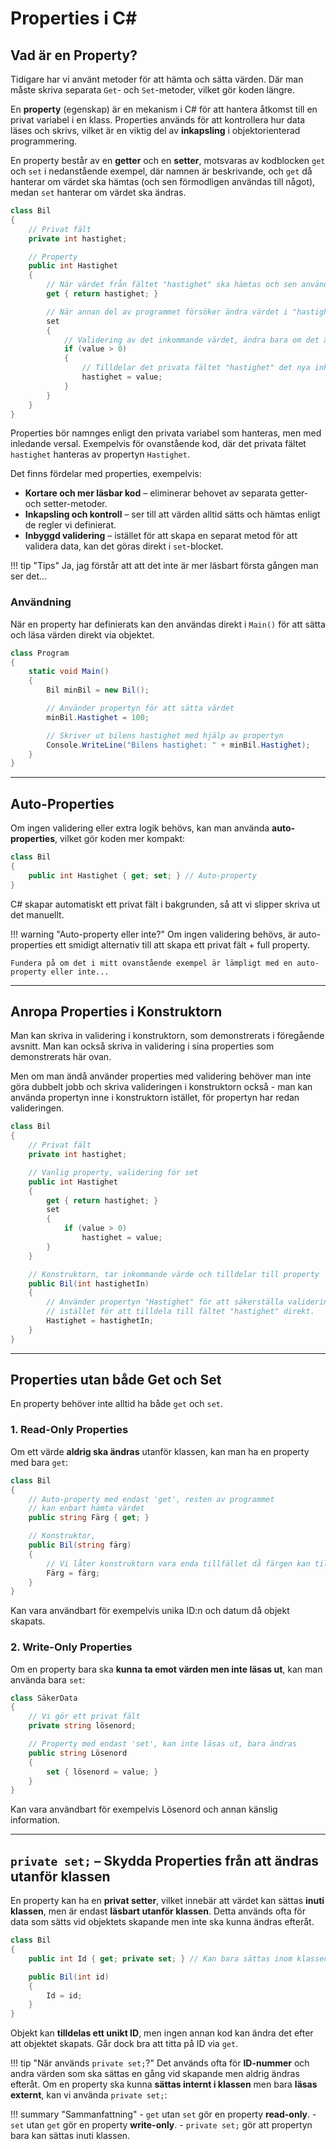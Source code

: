 # Properties i C#

## Vad är en Property?

<!-- ### Varför använda Properties istället för vanliga Getters och Setters? -->
Tidigare har vi använt metoder för att hämta och sätta värden. Där man måste skriva separata `Get`- och `Set`-metoder, vilket gör koden längre.

En **property** (egenskap) är en mekanism i C# för att hantera åtkomst till en privat variabel i en klass. Properties används för att kontrollera hur data läses och skrivs, vilket är en viktig del av **inkapsling** i objektorienterad programmering.

En property består av en **getter** och en **setter**, motsvaras av kodblocken `get` och `set` i nedanstående exempel, där namnen är beskrivande, och `get` då hanterar om värdet ska hämtas (och sen förmodligen användas till något), medan `set` hanterar om värdet ska ändras.
```csharp
class Bil
{
    // Privat fält
    private int hastighet; 

    // Property
    public int Hastighet 
    {
        // När värdet från fältet "hastighet" ska hämtas och sen användas till något.
        get { return hastighet; }

        // När annan del av programmet försöker ändra värdet i "hastighet".
        set 
        {
            // Validering av det inkommande värdet, ändra bara om det är större ön noll.
            if (value > 0) 
            {
                // Tilldelar det privata fältet "hastighet" det nya inkommande värdet.
                hastighet = value;
            }
        }
    }
}
```

Properties bör namnges enligt den privata variabel som hanteras, men med inledande versal. Exempelvis för ovanstående kod, där det privata fältet `hastighet` hanteras av propertyn `Hastighet`.

Det finns fördelar med properties, exempelvis: 

- **Kortare och mer läsbar kod** – eliminerar behovet av separata getter- och setter-metoder.
- **Inkapsling och kontroll** – ser till att värden alltid sätts och hämtas enligt de regler vi definierat.
- **Inbyggd validering** – istället för att skapa en separat metod för att validera data, kan det göras direkt i `set`-blocket.

!!! tip "Tips"
    Ja, jag förstår att att det inte är mer läsbart första gången man ser det... 


### Användning
När en property har definierats kan den användas direkt i `Main()` för att sätta och läsa värden direkt via objektet.
```csharp
class Program
{
    static void Main()
    {
        Bil minBil = new Bil();

        // Använder propertyn för att sätta värdet
        minBil.Hastighet = 100; 

        // Skriver ut bilens hastighet med hjälp av propertyn
        Console.WriteLine("Bilens hastighet: " + minBil.Hastighet); 
    }
}
```

---

## Auto-Properties
Om ingen validering eller extra logik behövs, kan man använda **auto-properties**, vilket gör koden mer kompakt:
```csharp
class Bil
{
    public int Hastighet { get; set; } // Auto-property
}
```

C# skapar automatiskt ett privat fält i bakgrunden, så att vi slipper skriva ut det manuellt.

!!! warning "Auto-property eller inte?"
    Om ingen validering behövs, är auto-properties ett smidigt alternativ till att skapa ett privat fält + full property.

    Fundera på om det i mitt ovanstående exempel är lämpligt med en auto-property eller inte...


---

## Anropa Properties i Konstruktorn
Man kan skriva in validering i konstruktorn, som demonstrerats i föregående avsnitt. Man kan också skriva in validering i sina properties som demonstrerats här ovan. 

Men om man ändå använder properties med validering behöver man inte göra dubbelt jobb och skriva valideringen i konstruktorn också - man kan använda propertyn inne i konstruktorn istället, för propertyn har redan valideringen. 

```csharp
class Bil
{
	// Privat fält
    private int hastighet;

	// Vanlig property, validering för set
    public int Hastighet
    {
        get { return hastighet; }
        set
        {
            if (value > 0)
                hastighet = value;
        }
    }

	// Konstruktorn, tar inkommande värde och tilldelar till property
    public Bil(int hastighetIn)
    {
        // Använder propertyn "Hastighet" för att säkerställa validering, 
        // istället för att tilldela till fältet "hastighet" direkt.
        Hastighet = hastighetIn; 
    }
}
```



---

## Properties utan både Get och Set
En property behöver inte alltid ha både `get` och `set`. 

### 1. Read-Only Properties
Om ett värde **aldrig ska ändras** utanför klassen, kan man ha en property med bara `get`:
```csharp
class Bil
{
    // Auto-property med endast 'get', resten av programmet 
    // kan enbart hämta värdet
    public string Färg { get; } 

    // Konstruktor, 
    public Bil(string färg)
    {
        // Vi låter konstruktorn vara enda tillfället då färgen kan tilldelas
        Färg = färg; 
    }
}
```
Kan vara användbart för exempelvis unika ID:n och datum då objekt skapats.

### 2. Write-Only Properties 
Om en property bara ska **kunna ta emot värden men inte läsas ut**, kan man använda bara `set`:
```csharp
class SäkerData
{
    // Vi gör ett privat fält
    private string lösenord; 

    // Property med endast 'set', kan inte läsas ut, bara ändras
    public string Lösenord 
    {
        set { lösenord = value; }
    }
}
```
Kan vara användbart för exempelvis Lösenord och annan känslig information.

---

## `private set;` – Skydda Properties från att ändras utanför klassen

En property kan ha en **privat setter**, vilket innebär att värdet kan sättas **inuti klassen**, men är endast **läsbart utanför klassen**. Detta används ofta för data som sätts vid objektets skapande men inte ska kunna ändras efteråt.


```csharp
class Bil
{
    public int Id { get; private set; } // Kan bara sättas inom klassen

    public Bil(int id)
    {
        Id = id;
    }
}
```
Objekt kan **tilldelas ett unikt ID**, men ingen annan kod kan ändra det efter att objektet skapats. Går dock bra att titta på ID via `get`.

!!! tip "När används `private set;`?"
    Det används ofta för **ID-nummer** och andra värden som ska sättas en gång vid skapande men aldrig ändras efteråt.
    Om en property ska kunna **sättas internt i klassen** men bara **läsas externt**, kan vi använda `private set;`:


!!! summary "Sammanfattning"
    - `get` utan `set` gör en property **read-only**.
    - `set` utan `get` gör en property **write-only**.
    - `private set;` gör att propertyn bara kan sättas inuti klassen.





